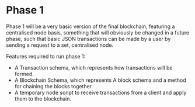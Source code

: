 # Phase 1

Phase 1 will be a very basic version of the final blockchain, featuring a centralised node basis, something that will obviously be changed in a future phase, such that basic JSON transactions can be made by a user by sending a request to a set, centralised node.

Features required to run phase 1:

* A Transaction schema, which represents how transactions will be formed.
* A Blockchain Schema, which represents A block schema and a method for chaining the blocks together.
* A temporary node script to receive transactions from a client and apply them to the blockchain.

